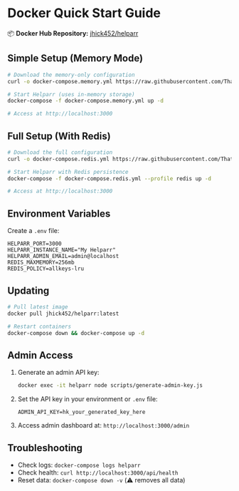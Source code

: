 # Docker Quick Start Guide

📦 **Docker Hub Repository:** [jhick452/helparr](https://hub.docker.com/r/jhick452/helparr)

## Simple Setup (Memory Mode)
```bash
# Download the memory-only configuration
curl -o docker-compose.memory.yml https://raw.githubusercontent.com/ThatMovieGuyOriginal/helparr/master/docker-compose.yml

# Start Helparr (uses in-memory storage)
docker-compose -f docker-compose.memory.yml up -d

# Access at http://localhost:3000
```

## Full Setup (With Redis)
```bash
# Download the full configuration
curl -o docker-compose.redis.yml https://raw.githubusercontent.com/ThatMovieGuyOriginal/helparr/master/docker-compose.yml

# Start Helparr with Redis persistence
docker-compose -f docker-compose.redis.yml --profile redis up -d

# Access at http://localhost:3000
```

## Environment Variables
Create a `.env` file:
```env
HELPARR_PORT=3000
HELPARR_INSTANCE_NAME="My Helparr"  
HELPARR_ADMIN_EMAIL=admin@localhost
REDIS_MAXMEMORY=256mb
REDIS_POLICY=allkeys-lru
```

## Updating
```bash
# Pull latest image
docker pull jhick452/helparr:latest

# Restart containers
docker-compose down && docker-compose up -d
```

## Admin Access
1. Generate an admin API key:
   ```bash
   docker exec -it helparr node scripts/generate-admin-key.js
   ```
2. Set the API key in your environment or `.env` file:
   ```env
   ADMIN_API_KEY=hk_your_generated_key_here
   ```
3. Access admin dashboard at: `http://localhost:3000/admin`

## Troubleshooting
- Check logs: `docker-compose logs helparr`
- Check health: `curl http://localhost:3000/api/health`
- Reset data: `docker-compose down -v` (⚠️ removes all data)